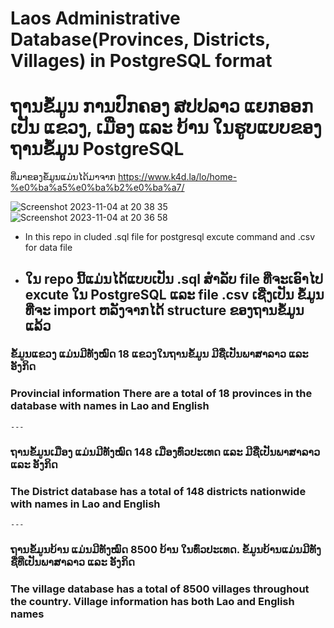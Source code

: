 # Laos Administrative Database(Provinces, Districts, Villages) in PostgreSQL format
# ຖານຂໍ້ມູນ ການປົກຄອງ ສປປລາວ ແຍກອອກເປັນ ແຂວງ, ເມືອງ ແລະ ບ້ານ ໃນຮູບແບບຂອງ ຖານຂໍ້ມູນ PostgreSQL
ທີ່ມາຂອງຂໍ້ມູນແມ່ນໄດ້ມາຈາກ https://www.k4d.la/lo/home-%e0%ba%a5%e0%ba%b2%e0%ba%a7/ 

![Screenshot 2023-11-04 at 20 38 35](https://github.com/tibeemts/laos_province_district_village/assets/72777657/3c9030bf-758a-4d83-ae03-c429618be871)
![Screenshot 2023-11-04 at 20 36 58](https://github.com/tibeemts/laos_province_district_village/assets/72777657/0622550c-fe7f-43ae-b9d1-20fc62a24e67)


- In this repo in cluded .sql file for postgresql excute command and .csv for data file 
- ໃນ repo ນີ້ແມ່ນໄດ້ແບບເປັນ .sql ສຳລັບ file ທີ່ຈະເອົາໄປ excute ໃນ PostgreSQL ແລະ file .csv ເຊີ່ງເປັນ ຂໍ້ມູນທີ່ຈະ import ຫລັງຈາກໄດ້ structure ຂອງຖານຂໍ້ມູນແລ້ວ
	---
### ຂໍ້ມູນແຂວງ ແມ່ນມີທັງໝົດ 18 ແຂວງໃນຖານຂໍ້ມູນ ມີຊື່ເປັນພາສາລາວ ແລະ ອັງກິດ
### Provincial information There are a total of 18 provinces in the database with names in Lao and English
	---
### ຖານຂໍ້ມູນເມືອງ ແມ່ນມີທັງໝົດ 148 ເມືອງທົ່ວປະເທດ ແລະ ມີຊື່ເປັນພາສາລາວ ແລະ ອັງກິດ
### The District database has a total of 148 districts nationwide with names in Lao and English
	---
### ຖານຂໍ້ມູນບ້ານ ແມ່ນມີທັງໝົດ 8500 ບ້ານ ໃນທົ່ວປະເທດ. ຂໍ້ມູນບ້ານແມ່ນມີທັງຊື່ທີ່ເປັນພາສາລາວ ແລະ ອັງກິດ 
### The village database has a total of 8500 villages throughout the country. Village information has both Lao and English names

